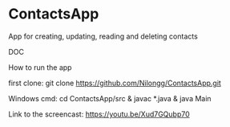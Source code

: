 # ContactsApp
App for creating, updating, reading and deleting contacts

DOC

How to run the app

first clone: git clone https://github.com/Nilongg/ContactsApp.git

Windows cmd: cd ContactsApp/src & javac *.java & java Main

Link to the screencast: https://youtu.be/Xud7GQubp70
